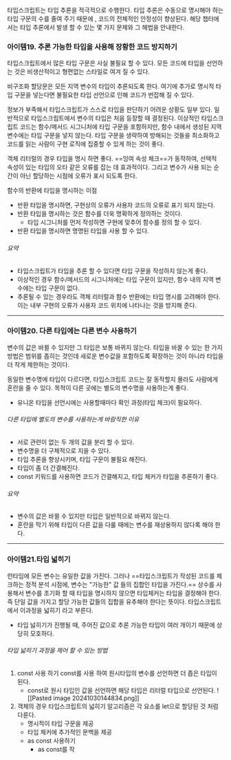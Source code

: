 타입스크립트는 타입 추론을 적극적으로 수행한다. 타입 추론은 수동으로 명시해야 하는 타입 구문의 수를 줄여 주기 때문에 , 코드의 전체적인 안정성이 향상된다. 해당 챕터에서는 타입 추론에서 발생 할 수 있는 몇 가지 문제와 그 해법을 안내한다.

### 아이템19. 추론 가능한 타입을 사용해 장황한 코드 방지하기

타입스크립트에서 많은 타입 구문은 사실 불필요 할 수 있다. 모든 코드에 타입을 선언하는 것은 비생산적이고 형편없는 스타일로 여겨 질 수 있다.

비구조화 할당문은 모든 지역 변수의 타입이 추론되도록 한다. 여기에 추가로 명시적 타입 구문을 넣는다면 불필요한 타입 선언으로 인해 코드가 번잡해 질 수 있다.

정보가 부족해서 타입스크립트가 스스로 타입을 판단하기 어려운 상황도 일부 있다.
일반적으로 타입스크립트에서 변수의 타입은 처음 등장할 때 결정된다.
이상적인 타입스크립트 코드는 함수/메서드 시그니처에 타입 구문을 포함하지만, 함수 내에서 생성된 지역 변수에는 타입 구문을 넣지 않는다. 타입 구문을 생략하여 방해되는 것들을 최소화하고 코드를 읽는 사람이 구현 로직에 집중할 수 있게 하는 것이 좋다.

객체 리터럴의 경우 타입을 명시 하면 좋다. ==잉여 속성 체크==가 동작하여, 선택적 속성이 있는 타입의 오타 같은 오류를 잡는 데 효과적이다. 그리고 변수가 사용 되는 순간이 아닌 할당하는 시점에 오류가 표시 되도록 한다.

함수의 반환에 타입을 명시하는 이점
- 반환 타입을 명시하면, 구현상의 오류가 사용자 코드의 오류로 표기 되지 않는다.
- 반환 타입을 명시하는 것은 함수를 더욱 명확하게 정의하는 것이다.
	- 타입 시그니처를 먼저 작성하면 구현에 맞추어 함수를 정의 할 수 있다.
- 반환 타입을 명시하면 명명된 타입을 사용 할 수 있다.

###### 요약
- 타입스크립트가 타입을 추론 할 수 있다면 타입 구문을 작성하지 않는게 좋다.
- 이상적인  경우 함수/메서드의 시그니처에는 타입 구문이 있지만, 함수 내의 지역 변수에는 타입 구문이 없다.
- 추론될 수 있는 경우라도 객체 리터럴과 함수 반환에는 타입 명시를 고려해야 한다. 이는 내부 구현의 오류가 사용자 코드 위치에 나타나는 것을 방지해 준다.
---
### 아이템20. 다른 타입에는 다른 변수 사용하기

변수의 값은 바뀔 수 있지만 그 타입은 보통 바뀌지 않는다. 타입을 바꿀 수 있는 한 가지 방법은 범위를 좁히는 것인데 새로운 변수값을 포함하도록 확장하는 것이 아니라 타입을 더 작게 제한하는 것이다.

동일한 변수명에 타입이 다르다면, 타입스크립트 코드는 잘 동작할지 몰라도 사람에게 혼란을 줄 수 있다.
목적이 다른 곳에는 별도의 변수명을 사용하는게 좋다.
- 유니온 타입을 선언시에는 사용할때마다 확인 과정(타입 체크)이 필요하다.

###### 다른 타입에 별도의 변수를 사용하는게 바람직한 이유
- 서로 관련이 없는 두 개의 값을 분리 할 수 있다.
- 변수명을 더 구체적으로 지을 수 있다.
- 타입 추론을 향상시키며, 타입 구문이 불필요 해진다.
- 타입이 좀 더 간결해진다.
- const 키워드를 사용하면 코드가 간결해지고, 타입 체커가 타입을 추론하기 좋다.

###### 요약
- 변수의 값은 바뀔 수 있지만 타입은 일반적으로 바뀌지 않는다.
- 혼란을 막기 위해 타입이 다른 값을 다룰 때에는 변수를 재상용하지 않다록 해야 한다.
---
### 아이템21.타입 넓히기

런타임에 모든 변수는 유일한 값을 가진다. 그러나 ==타입스크립트가 작성된 코드를 체크하는 정적 분석 시점에, 변수는 "가능한" 값 들의 집합인 타입을 가진다.== 상수를 사용해서 변수를 초기화 할 때 타입을 명시하지 않으면 타입체커는 타입을 결정해야 한다. 즉 단일 값을 가지고 할당 가능한 값들의 집합을 유추해야 한다는 뜻이다. 타입스크립트에서 이과정을 넓히기 라고 부른다.
- 타입 넗히기가 진행될 때, 주어진 값으로 추론 가능한 타입이 여러 개이기 때문에 상당히 모호하다.

###### 타입 넓히기 과정을 제어 할 수 있는 방법
1. const 사용 하기 const를 사용 하여 원시타입의 변수를 선언하면 더 좁은 타입이 된다.
	- const로 원시 타입인 값을 선언하면 해당 타입은 리터럴 타입으로 선언된다.
	 ![[Pasted image 20241030144834.png]]
2. 객체의 경우 타입스크립트의 넓히기 알고리즘은 각 요소를 let으로 할당된 것 처럼 다룬다.
	- 명시적이 타입 구문을 제공
	- 타입 체커에 추가적인 문백을 제공
	- as const 사용하기
		- as const를 작


